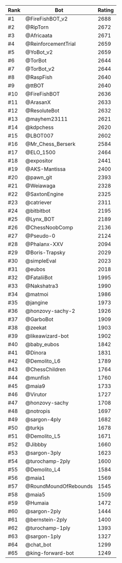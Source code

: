 Rank|Bot|Rating
---|---|---
#1|@FireFishBOT_v2|2688
#2|@RipTorn|2672
#3|@Africaata|2671
#4|@ReinforcementTrial|2659
#5|@YoBot_v2|2659
#6|@TorBot|2644
#7|@TorBot_v2|2644
#8|@RaspFish|2640
#9|@ttBOT|2640
#10|@FireFishBOT|2636
#11|@ArasanX|2633
#12|@ResoluteBot|2632
#13|@mayhem23111|2621
#14|@kdpchess|2620
#15|@LBOT007|2602
#16|@Mr_Chess_Berserk|2584
#17|@ELO_1500|2464
#18|@expositor|2441
#19|@AKS-Mantissa|2400
#20|@pawn_git|2393
#21|@Weiawaga|2328
#22|@SaxtonEngine|2325
#23|@catriever|2311
#24|@bitbitbot|2195
#25|@Lynx_BOT|2189
#26|@ChessNoobComp|2136
#27|@Pseudo-0|2124
#28|@Phalanx-XXV|2094
#29|@Boris-Trapsky|2029
#30|@simpleEval|2023
#31|@eubos|2018
#32|@FataliiBot|1995
#33|@Nakshatra3|1990
#34|@matmoi|1986
#35|@jangine|1973
#36|@honzovy-sachy-2|1926
#37|@GarboBot|1909
#38|@zeekat|1903
#39|@likeawizard-bot|1902
#40|@baby_eubos|1842
#41|@Dinora|1831
#42|@Demolito_L6|1789
#43|@ChessChildren|1764
#44|@munfish|1760
#45|@maia9|1733
#46|@Virutor|1727
#47|@honzovy-sachy|1708
#48|@notropis|1697
#49|@sargon-4ply|1682
#50|@turkjs|1678
#51|@Demolito_L5|1671
#52|@Jibbby|1660
#53|@sargon-3ply|1623
#54|@turochamp-2ply|1600
#55|@Demolito_L4|1584
#56|@maia1|1569
#57|@RoundMoundOfRebounds|1545
#58|@maia5|1509
#59|@Humaia|1472
#60|@sargon-2ply|1444
#61|@bernstein-2ply|1400
#62|@turochamp-1ply|1393
#63|@sargon-1ply|1327
#64|@chat_bot|1299
#65|@king-forward-bot|1249
